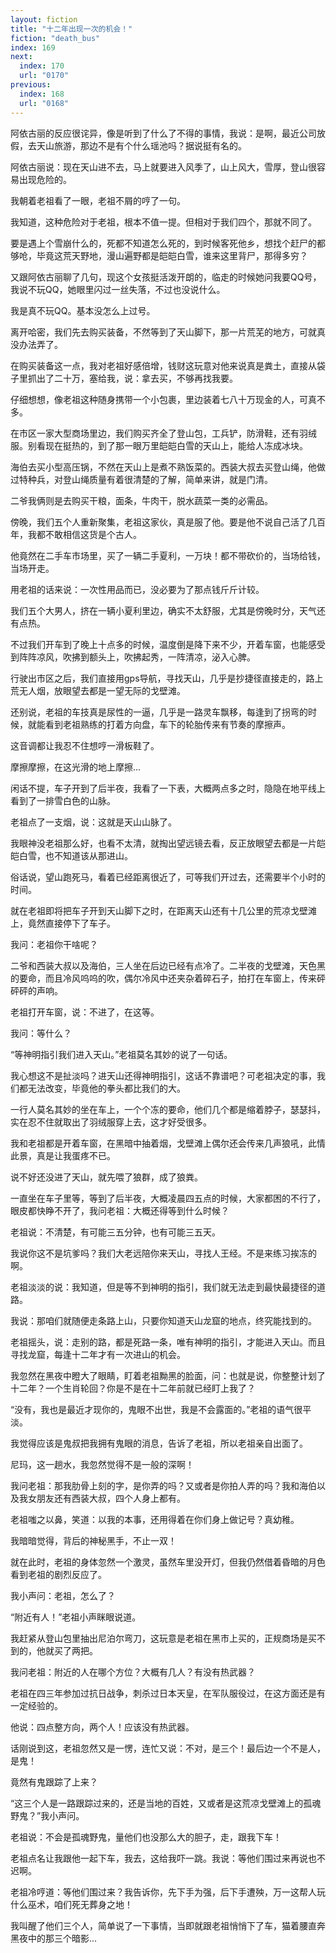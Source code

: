 ```yaml
---
layout: fiction
title: "十二年出现一次的机会！"
fiction: "death_bus"
index: 169
next:
  index: 170
  url: "0170"
previous:
  index: 168
  url: "0168"
---
```

阿依古丽的反应很诧异，像是听到了什么了不得的事情，我说：是啊，最近公司放假，去天山旅游，那边不是有个什么瑶池吗？据说挺有名的。

阿依古丽说：现在天山进不去，马上就要进入风季了，山上风大，雪厚，登山很容易出现危险的。

我朝着老祖看了一眼，老祖不屑的哼了一句。

我知道，这种危险对于老祖，根本不值一提。但相对于我们四个，那就不同了。

要是遇上个雪崩什么的，死都不知道怎么死的，到时候客死他乡，想找个赶尸的都够呛，毕竟这荒天野地，漫山遍野都是皑皑白雪，谁来这里背尸，那得多穷？

又跟阿依古丽聊了几句，现这个女孩挺活泼开朗的，临走的时候她问我要QQ号，我说不玩QQ，她眼里闪过一丝失落，不过也没说什么。

我是真不玩QQ。基本没怎么上过号。

离开哈密，我们先去购买装备，不然等到了天山脚下，那一片荒芜的地方，可就真没办法弄了。

在购买装备这一点，我对老祖好感倍增，钱财这玩意对他来说真是粪土，直接从袋子里抓出了二十万，塞给我，说：拿去买，不够再找我要。

仔细想想，像老祖这种随身携带一个小包裹，里边装着七八十万现金的人，可真不多。

在市区一家大型商场里边，我们购买齐全了登山包，工兵铲，防滑鞋，还有羽绒服。别看现在挺热的，到了那一眼万里皑皑白雪的天山上，能给人冻成冰块。

海伯去买小型高压锅，不然在天山上是煮不熟饭菜的。西装大叔去买登山绳，他做过特种兵，对登山绳质量有着很清楚的了解，简单来讲，就是门清。

二爷我俩则是去购买干粮，面条，牛肉干，脱水蔬菜一类的必需品。

傍晚，我们五个人重新聚集，老祖这家伙，真是服了他。要是他不说自己活了几百年，我都不敢相信这货是个古人。

他竟然在二手车市场里，买了一辆二手夏利，一万块！都不带砍价的，当场给钱，当场开走。

用老祖的话来说：一次性用品而已，没必要为了那点钱斤斤计较。

我们五个大男人，挤在一辆小夏利里边，确实不太舒服，尤其是傍晚时分，天气还有点热。

不过我们开车到了晚上十点多的时候，温度倒是降下来不少，开着车窗，也能感受到阵阵凉风，吹拂到额头上，吹拂起秀，一阵清凉，泌入心脾。

行驶出市区之后，我们直接用gps导航，寻找天山，几乎是抄捷径直接走的，路上荒无人烟，放眼望去都是一望无际的戈壁滩。

还别说，老祖的车技真是尿性的一逼，几乎是一路灵车飘移，每逢到了拐弯的时候，就能看到老祖熟练的打着方向盘，车下的轮胎传来有节奏的摩擦声。

这音调都让我忍不住想哼一滑板鞋了。

摩擦摩擦，在这光滑的地上摩擦...

闲话不提，车子开到了后半夜，我看了一下表，大概两点多之时，隐隐在地平线上看到了一排雪白色的山脉。

老祖点了一支烟，说：这就是天山山脉了。

我眼神没老祖那么好，也看不太清，就掏出望远镜去看，反正放眼望去都是一片皑皑白雪，也不知道该从那进山。

俗话说，望山跑死马，看着已经距离很近了，可等我们开过去，还需要半个小时的时间。

就在老祖即将把车子开到天山脚下之时，在距离天山还有十几公里的荒凉戈壁滩上，竟然直接停下了车子。

我问：老祖你干啥呢？

二爷和西装大叔以及海伯，三人坐在后边已经有点冷了。二半夜的戈壁滩，天色黑的要命，而且冷风呜呜的吹，偶尔冷风中还夹杂着碎石子，拍打在车窗上，传来砰砰砰的声响。

老祖打开车窗，说：不进了，在这等。

我问：等什么？

“等神明指引我们进入天山。”老祖莫名其妙的说了一句话。

我心想这不是扯淡吗？进天山还得神明指引，这话不靠谱吧？可老祖决定的事，我们都无法改变，毕竟他的拳头都比我们的大。

一行人莫名其妙的坐在车上，一个个冻的要命，他们几个都是缩着脖子，瑟瑟抖，实在忍不住就取出了羽绒服穿上去，这才好受很多。

我和老祖都是开着车窗，在黑暗中抽着烟，戈壁滩上偶尔还会传来几声狼吼，此情此景，真是让我蛋疼不已。

说不好还没进了天山，就先喂了狼群，成了狼粪。

一直坐在车子里等，等到了后半夜，大概凌晨四五点的时候，大家都困的不行了，眼皮都快睁不开了，我问老祖：大概还得等到什么时候？

老祖说：不清楚，有可能三五分钟，也有可能三五天。

我说你这不是坑爹吗？我们大老远陪你来天山，寻找人王经。不是来练习挨冻的啊。

老祖淡淡的说：我知道，但是等不到神明的指引，我们就无法走到最快最捷径的道路。

我说：那咱们就随便走条路上山，只要你知道天山龙窟的地点，终究能找到的。

老祖摇头，说：走别的路，都是死路一条，唯有神明的指引，才能进入天山。而且寻找龙窟，每逢十二年才有一次进山的机会。

我忽然在黑夜中瞪大了眼睛，盯着老祖黝黑的脸面，问：也就是说，你整整计划了十二年？一个生肖轮回？你是不是在十二年前就已经盯上我了？

“没有，我也是最近才现你的，鬼眼不出世，我是不会露面的。”老祖的语气很平淡。

我觉得应该是鬼叔把我拥有鬼眼的消息，告诉了老祖，所以老祖亲自出面了。

尼玛，这一趟水，我忽然觉得不是一般的深啊！

我问老祖：那我肋骨上刻的字，是你弄的吗？又或者是你拍人弄的吗？我和海伯以及我女朋友还有西装大叔，四个人身上都有。

老祖嗤之以鼻，笑道：以我的本事，还用得着在你们身上做记号？真幼稚。

我暗暗觉得，背后的神秘黑手，不止一双！

就在此时，老祖的身体忽然一个激灵，虽然车里没开灯，但我仍然借着昏暗的月色看到老祖的剧烈反应了。

我小声问：老祖，怎么了？

“附近有人！”老祖小声眯眼说道。

我赶紧从登山包里抽出尼泊尔弯刀，这玩意是老祖在黑市上买的，正规商场是买不到的，他就买了两把。

我问老祖：附近的人在哪个方位？大概有几人？有没有热武器？

老祖在四三年参加过抗日战争，刺杀过日本天皇，在军队服役过，在这方面还是有一定经验的。

他说：四点整方向，两个人！应该没有热武器。

话刚说到这，老祖忽然又是一愣，连忙又说：不对，是三个！最后边一个不是人，是鬼！

竟然有鬼跟踪了上来？

“这三个人是一路跟踪过来的，还是当地的百姓，又或者是这荒凉戈壁滩上的孤魂野鬼？”我小声问。

老祖说：不会是孤魂野鬼，量他们也没那么大的胆子，走，跟我下车！

老祖点名让我跟他一起下车，我去，这给我吓一跳。我说：等他们围过来再说也不迟啊。

老祖冷哼道：等他们围过来？我告诉你，先下手为强，后下手遭殃，万一这帮人玩什么巫术，咱们死无葬身之地！

我叫醒了他们三个人，简单说了一下事情，当即就跟老祖悄悄下了车，猫着腰直奔黑夜中的那三个暗影...